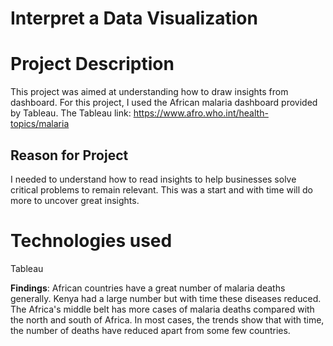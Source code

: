# Interpret a Data Visualization

# Project Description
This project was aimed at understanding how to draw insights from dashboard. For this project, I used the African malaria dashboard provided by Tableau. The Tableau link: https://www.afro.who.int/health-topics/malaria

## Reason for Project
I needed to understand how to read insights to help businesses solve critical problems to remain relevant. This was a start and with time will do more to uncover great insights.

# Technologies used
Tableau

**Findings**:
African countries have a great number of malaria deaths generally. Kenya had a large number but with time these diseases reduced. The Africa's middle belt has more cases of malaria deaths compared with the north and south of Africa. In most cases, the trends show that with time, the number of deaths have reduced apart from some few countries.
